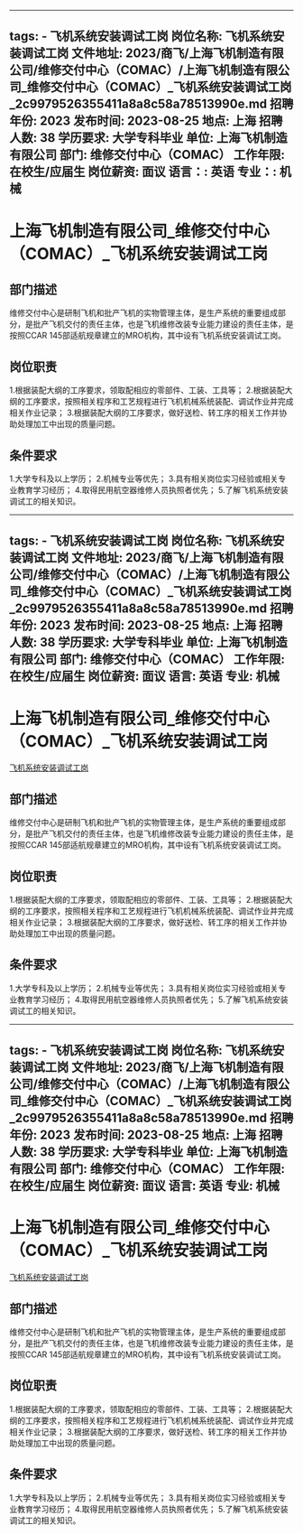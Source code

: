 
---
tags:
    - 飞机系统安装调试工岗
岗位名称: 飞机系统安装调试工岗
文件地址: 2023/商飞/上海飞机制造有限公司/维修交付中心（COMAC）/上海飞机制造有限公司_维修交付中心（COMAC）_飞机系统安装调试工岗_2c9979526355411a8a8c58a78513990e.md
招聘年份: 2023
发布时间: 2023-08-25
地点: 上海
招聘人数: 38
学历要求: 大学专科毕业
单位: 上海飞机制造有限公司
部门: 维修交付中心（COMAC）
工作年限: 在校生/应届生
岗位薪资: 面议
语言：: 英语
专业：: 机械
---

# 上海飞机制造有限公司_维修交付中心（COMAC）_飞机系统安装调试工岗

## 部门描述

维修交付中心是研制飞机和批产飞机的实物管理主体，是生产系统的重要组成部分，是批产飞机交付的责任主体，也是飞机维修改装专业能力建设的责任主体，是按照CCAR 145部适航规章建立的MRO机构，其中设有飞机系统安装调试工岗。

## 岗位职责

1.根据装配大纲的工序要求，领取配相应的零部件、工装、工具等；
 2.根据装配大纲的工序要求，按照相关程序和工艺规程进行飞机机械系统装配、调试作业并完成相关作业记录；
 3.根据装配大纲的工序要求，做好送检、转工序的相关工作并协助处理加工中出现的质量问题。

 ## 条件要求

1.大学专科及以上学历；
 2.机械专业等优先；
 3.具有相关岗位实习经验或相关专业教育学习经历；
 4.取得民用航空器维修人员执照者优先；
 5.了解飞机系统安装调试工的相关知识。

---
tags:
    - 飞机系统安装调试工岗
岗位名称: 飞机系统安装调试工岗
文件地址: 2023/商飞/上海飞机制造有限公司/维修交付中心（COMAC）/上海飞机制造有限公司_维修交付中心（COMAC）_飞机系统安装调试工岗_2c9979526355411a8a8c58a78513990e.md
招聘年份: 2023
发布时间: 2023-08-25
地点: 上海
招聘人数: 38
学历要求: 大学专科毕业
单位: 上海飞机制造有限公司
部门: 维修交付中心（COMAC）
工作年限: 在校生/应届生
岗位薪资: 面议
语言: 英语
专业: 机械
---

# 上海飞机制造有限公司_维修交付中心（COMAC）_飞机系统安装调试工岗

[飞机系统安装调试工岗](http://zhaopin.comac.cc/zp/ct/out/position/positionDetail?planid=2c9979526355411a8a8c58a78513990e)

## 部门描述

维修交付中心是研制飞机和批产飞机的实物管理主体，是生产系统的重要组成部分，是批产飞机交付的责任主体，也是飞机维修改装专业能力建设的责任主体，是按照CCAR 145部适航规章建立的MRO机构，其中设有飞机系统安装调试工岗。

## 岗位职责

1.根据装配大纲的工序要求，领取配相应的零部件、工装、工具等；
 2.根据装配大纲的工序要求，按照相关程序和工艺规程进行飞机机械系统装配、调试作业并完成相关作业记录；
 3.根据装配大纲的工序要求，做好送检、转工序的相关工作并协助处理加工中出现的质量问题。

 ## 条件要求

1.大学专科及以上学历；
 2.机械专业等优先；
 3.具有相关岗位实习经验或相关专业教育学习经历；
 4.取得民用航空器维修人员执照者优先；
 5.了解飞机系统安装调试工的相关知识。

---
tags:
    - 飞机系统安装调试工岗
岗位名称: 飞机系统安装调试工岗
文件地址: 2023/商飞/上海飞机制造有限公司/维修交付中心（COMAC）/上海飞机制造有限公司_维修交付中心（COMAC）_飞机系统安装调试工岗_2c9979526355411a8a8c58a78513990e.md
招聘年份: 2023
发布时间: 2023-08-25
地点: 上海
招聘人数: 38
学历要求: 大学专科毕业
单位: 上海飞机制造有限公司
部门: 维修交付中心（COMAC）
工作年限: 在校生/应届生
岗位薪资: 面议
语言: 英语
专业: 机械
---

# 上海飞机制造有限公司_维修交付中心（COMAC）_飞机系统安装调试工岗

[飞机系统安装调试工岗](http://zhaopin.comac.cc/zp/ct/out/position/positionDetail?planid=2c9979526355411a8a8c58a78513990e)


## 部门描述

维修交付中心是研制飞机和批产飞机的实物管理主体，是生产系统的重要组成部分，是批产飞机交付的责任主体，也是飞机维修改装专业能力建设的责任主体，是按照CCAR 145部适航规章建立的MRO机构，其中设有飞机系统安装调试工岗。

## 岗位职责

1.根据装配大纲的工序要求，领取配相应的零部件、工装、工具等；
 2.根据装配大纲的工序要求，按照相关程序和工艺规程进行飞机机械系统装配、调试作业并完成相关作业记录；
 3.根据装配大纲的工序要求，做好送检、转工序的相关工作并协助处理加工中出现的质量问题。

 ## 条件要求

1.大学专科及以上学历；
 2.机械专业等优先；
 3.具有相关岗位实习经验或相关专业教育学习经历；
 4.取得民用航空器维修人员执照者优先；
 5.了解飞机系统安装调试工的相关知识。

